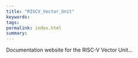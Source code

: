 ```yaml
---
title: "RISCV_Vector_Unit"
keywords:
tags:
permalink: index.html
summary:
---
```


Documentation website for the RISC-V Vector Unit...